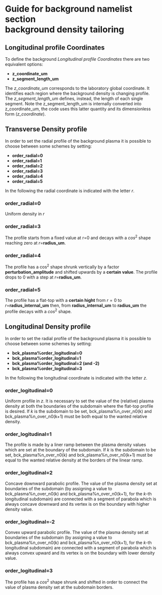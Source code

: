 # Guide for **background** namelist section <br/> background density tailoring

## Longitudinal profile Coordinates
To define the background *Longitudinal profile Coordinates* there are two equivalent options:
+ **z_coordinate_um**
+ **z_segment_length_um**

The *z_coordinate_um* corresponds to the laboratory global coordinate. It identifies each region where the background density is changing profile. The *z_segment_length_um* defines, instead, the length of each single segment. Note the z_segment_length_um is internally converted into z_coordinate_um, the code uses this latter quantity and its dimensionless form (*z_coordinate*).

## Transverse Density profile

In order to set the radial profile of the background plasma it is possible to choose between some schemes by setting:

+ **order\_radial=0**
+ **order\_radial=1**
+ **order\_radial=2**
+ **order\_radial=3**
+ **order\_radial=4**
+ **order\_radial=5**

In the following the radial coordinate is indicated with the letter $r$.

### order\_radial=0
Uniform density in $r$

### order\_radial=3
The profile starts from a fixed value at r=0 and decays with a $cos^2$ shape reaching zero  at $r=$**radius\_um**.

### order\_radial=4
The profile has a cos<sup>2</sup> shape shrunk vertically by a factor **perturbation\_amplitude** and shifted upwards by a **certain value**. The profile drops to 0 with a step at $r=$**radius\_um**.

### order\_radial=5
The profile has a flat-top with a **certain hight** from $r=0$ to $r=$**radius\_internal\_um** then, from **radius\_internal\_um** to **radius\_um** the profile decays with a $cos^2$ shape.

## Longitudinal Density profile
In order to set the radial profile of the background plasma it is possible to choose between some schemes by setting:
+ **bck_plasma%order_logitudinal=0**
+ **bck_plasma%order_logitudinal=1**
+ **bck_plasma%order_logitudinal=2 (and -2)**
+ **bck_plasma%order_logitudinal=3**

In the following the longitudinal coordinate is indicated with the letter $z$.

### order_logitudinal=0
Uniform profile in $z$. It is necessary to set the value of the (relative) plasma density at both the boundaries of the subdomain where the flat-top profile is desired. If $k$ is the subdomain to be set, bck_plasma%n_over_n0(k) and bck_plasma%n_over_n0(k+1) must be both equal to the wanted relative density.

### order_logitudinal=1
The profile is made by a liner ramp between the plasma density values which are set at the boundary of the subdomain. If $k$ is the subdomain to be set, bck_plasma%n_over_n0(k) and bck_plasma%n_over_n0(k+1) must be equal to the wanted relative density at the borders of the linear ramp.

### order_logitudinal=2
Concave downward parabolic profile. The value of the plasma density set at boundaries of the subdomain (by assigning a value to bck_plasma%n_over_n0(k) and bck_plasma%n_over_n0(k+1), for the $k$-th longitudinal subdomain) are connected with a segment of parabola which is always concave downward and its vertex is on the boundary with higher density value.

### order_logitudinal=-2
Convex upward parabolic profile. The value of the plasma density set at boundaries of the subdomain (by assigning a value to bck_plasma%n_over_n0(k) and bck_plasma%n_over_n0(k+1), for the $k$-th longitudinal subdomain) are connected with a segment of parabola which is always convex upward and its vertex is on the boundary with lower density value.

### order_logitudinal=3
The profile has a $cos^2$ shape shrunk and shifted in order to connect the value of plasma density set at the subdomain borders.
